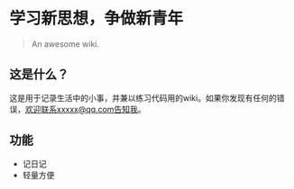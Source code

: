 # 学习新思想，争做新青年

> An awesome wiki.

## 这是什么？

这是用于记录生活中的小事，并兼以练习代码用的wiki。如果你发现有任何的错误，欢迎联系xxxxx@qq.com告知我。

## 功能

- 记日记
- 轻量方便

